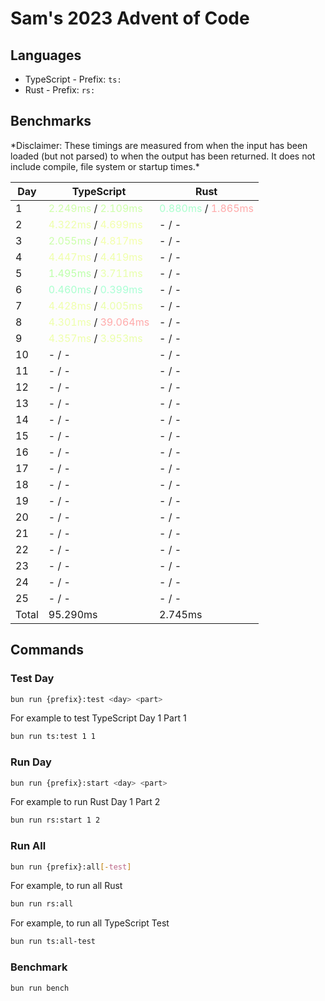 # Sam's 2023 Advent of Code

## Languages

- TypeScript - Prefix: `ts:`
- Rust - Prefix: `rs:`

## Benchmarks

<!--BENCHMARKSTART-->*Disclaimer: These timings are measured from when the input has been loaded (but not parsed) to when the output has been returned. It does not include compile, file system or startup times.*

|Day|TypeScript|Rust|
|-|-|-|
|1|<span style="color: #d0ffaa">2.249ms</span> / <span style="color: #cdffaa">2.109ms</span>|<span style="color: #aaffcd">0.880ms</span> / <span style="color: #ffaaaa">1.865ms</span>|
|2|<span style="color: #eeffaa">4.322ms</span> / <span style="color: #f2ffaa">4.699ms</span>|- / -|
|3|<span style="color: #cbffaa">2.055ms</span> / <span style="color: #f3ffaa">4.817ms</span>|- / -|
|4|<span style="color: #efffaa">4.447ms</span> / <span style="color: #efffaa">4.419ms</span>|- / -|
|5|<span style="color: #bdffaa">1.495ms</span> / <span style="color: #e7ffaa">3.711ms</span>|- / -|
|6|<span style="color: #aaffce">0.460ms</span> / <span style="color: #aaffd5">0.399ms</span>|- / -|
|7|<span style="color: #efffaa">4.428ms</span> / <span style="color: #eaffaa">4.005ms</span>|- / -|
|8|<span style="color: #eeffaa">4.301ms</span> / <span style="color: #ffaaaa">39.064ms</span>|- / -|
|9|<span style="color: #eeffaa">4.357ms</span> / <span style="color: #eaffaa">3.953ms</span>|- / -|
|10|- / -|- / -|
|11|- / -|- / -|
|12|- / -|- / -|
|13|- / -|- / -|
|14|- / -|- / -|
|15|- / -|- / -|
|16|- / -|- / -|
|17|- / -|- / -|
|18|- / -|- / -|
|19|- / -|- / -|
|20|- / -|- / -|
|21|- / -|- / -|
|22|- / -|- / -|
|23|- / -|- / -|
|24|- / -|- / -|
|25|- / -|- / -|
|Total|95.290ms|2.745ms|<!--BENCHMARKEND-->

## Commands

### Test Day

```bash
bun run {prefix}:test <day> <part>
```

For example to test TypeScript Day 1 Part 1
```bash
bun run ts:test 1 1
```

### Run Day

```bash
bun run {prefix}:start <day> <part>
```

For example to run Rust Day 1 Part 2
```bash
bun run rs:start 1 2
```

### Run All

```bash
bun run {prefix}:all[-test]
```

For example, to run all Rust

```bash
bun run rs:all
```

For example, to run all TypeScript Test

```bash
bun run ts:all-test
```

### Benchmark

```bash
bun run bench
```
